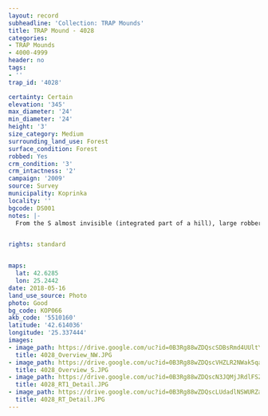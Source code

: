 ```yaml
---
layout: record
subheadline: 'Collection: TRAP Mounds'
title: TRAP Mound - 4028
categories:
- TRAP Mounds
- 4000-4999
header: no
tags:
- ''
trap_id: '4028'

certainty: Certain
elevation: '345'
max_diameter: '24'
min_diameter: '24'
height: '3'
size_category: Medium
surrounding_land_use: Forest
surface_condition: Forest
robbed: Yes
crm_condition: '3'
crm_intactness: '2'
campaign: '2009'
source: Survey
municipality: Koprinka
locality: ''
bgcode: DS001
notes: |-
  From the S almost invisible (integrated part of a hill), large robbers' trench's distracting the mound.


rights: standard


maps:
  lat: 42.6285
  lon: 25.2442
date: 2018-05-16
land_use_source: Photo
photo: Good
bg_code: КОР066
akb_code: '5510160'
latitude: '42.614036'
longitude: '25.337444'
images:
- image_path: https://drive.google.com/uc?id=0B3Rg88wZDQscSDBsRmd4UUltYlk
  title: 4028_Overview_NW.JPG
- image_path: https://drive.google.com/uc?id=0B3Rg88wZDQscVHZLR2NWak5qaEk
  title: 4028_Overview_S.JPG
- image_path: https://drive.google.com/uc?id=0B3Rg88wZDQscN3JQMjJRdlFSZkU
  title: 4028_RT1_Detail.JPG
- image_path: https://drive.google.com/uc?id=0B3Rg88wZDQscLUdadlNSWURZaVk
  title: 4028_RT_Detail.JPG
---
```

